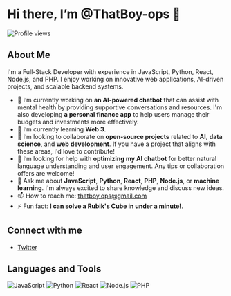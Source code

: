  # Hi there, I’m @ThatBoy-ops 👋
 ![Profile views](https://gpvc.arturio.dev/ThatBoy-ops)

 ## About Me

I'm a Full-Stack Developer with experience in JavaScript, Python, React, Node.js, and PHP. I enjoy working on innovative web applications, AI-driven projects, and scalable backend systems.

- 🔭 I’m currently working on **an AI-powered chatbot** that can assist with mental health by providing supportive conversations and resources. I'm also developing **a personal finance app** to help users manage their budgets and investments more effectively.
- 🌱 I’m currently learning **Web 3**.
- 👯 I’m looking to collaborate on **open-source projects** related to **AI**, **data science**, and **web development**. If you have a project that aligns with these areas, I'd love to contribute!
- 🤔 I’m looking for help with **optimizing my AI chatbot** for better natural language understanding and user engagement. Any tips or collaboration offers are welcome!
- 💬 Ask me about **JavaScript**, **Python**, **React**, **PHP**, **Node.js**, or **machine learning**. I'm always excited to share knowledge and discuss new ideas.
- 📫 How to reach me: thatboy.ops@gmail.com
- ⚡ Fun fact: **I can solve a Rubik's Cube in under a minute!**.


<!---
ThatBoy-ops/ThatBoy-ops is a ✨ special ✨ repository because its `README.md` (this file) appears on your GitHub profile.
You can click the Preview link to take a look at your changes.
--->


## Connect with me
<!--- - [LinkedIn](https://linkedin.com/in/your-linkedin) --->
- [Twitter](https://x.com/ThatboyOps)
<!--- - [Your Website or Blog](https://yourwebsite.com) --->

## Languages and Tools

![JavaScript](https://img.shields.io/badge/-JavaScript-000?&logo=JavaScript)
![Python](https://img.shields.io/badge/-Python-000?&logo=Python)
![React](https://img.shields.io/badge/-React-000?&logo=React)
![Node.js](https://img.shields.io/badge/-Node.js-000?&logo=Node.js)
![PHP](https://img.shields.io/badge/-PHP-000?&logo=PHP)

<!--- ## GitHub Stats

![Your GitHub stats](https://github-readme-stats.vercel.app/api?username=your-username&show_icons=true&theme=radical)

## Top Languages

![Top Languages](https://github-readme-stats.vercel.app/api/top-langs/?username=your-username&layout=compact&theme=radical)
--->
